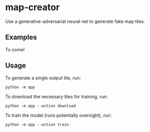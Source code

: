 # map-creator
Use a generative-adversarial neural net to generate fake map tiles.

Examples
--------

To come!

Usage
-----

To generate a single output tile, run:

`python -m app`

To download the necessary tiles for training, run:

`python -m app --action download`

To train the model (runs potentially overnight), run:

`python -m app --action train`

